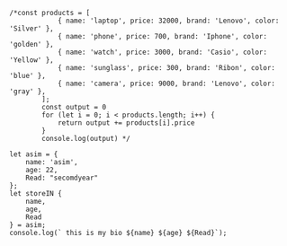     /*const products = [
                { name: 'laptop', price: 32000, brand: 'Lenovo', color: 'Silver' },
                { name: 'phone', price: 700, brand: 'Iphone', color: 'golden' },
                { name: 'watch', price: 3000, brand: 'Casio', color: 'Yellow' },
                { name: 'sunglass', price: 300, brand: 'Ribon', color: 'blue' },
                { name: 'camera', price: 9000, brand: 'Lenovo', color: 'gray' },
            ];
            const output = 0
            for (let i = 0; i < products.length; i++) {
                return output += products[i].price
            }
            console.log(output) */

    let asim = {
        name: 'asim',
        age: 22,
        Read: "secomdyear"
    };
    let storeIN {
        name,
        age,
        Read
    } = asim;
    console.log(` this is my bio ${name} ${age} ${Read}`);
